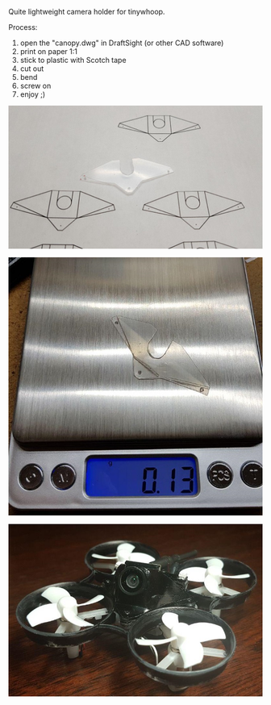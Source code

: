 Quite lightweight camera holder for tinywhoop.

Process:

1. open the "canopy.dwg" in DraftSight (or other CAD software) 
2. print on paper 1:1
3. stick to plastic with Scotch tape
4. cut out
5. bend
6. screw on
7. enjoy ;)


![How it prints](photo1.jpg)

![What it weighs](photo2.jpg)

![How it looks](photo3.jpg)


